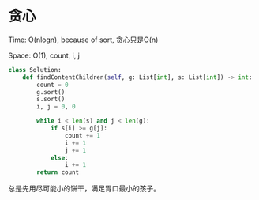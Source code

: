 # 贪心

Time: O(nlogn), because of sort, 贪心只是O(n)

Space: O(1), count, i, j

```python
class Solution:
    def findContentChildren(self, g: List[int], s: List[int]) -> int:
        count = 0
        g.sort()
        s.sort()
        i, j = 0, 0

        while i < len(s) and j < len(g):
            if s[i] >= g[j]:
                count += 1
                i += 1
                j += 1
            else:
                i += 1
        return count
```

总是先用尽可能小的饼干，满足胃口最小的孩子。

